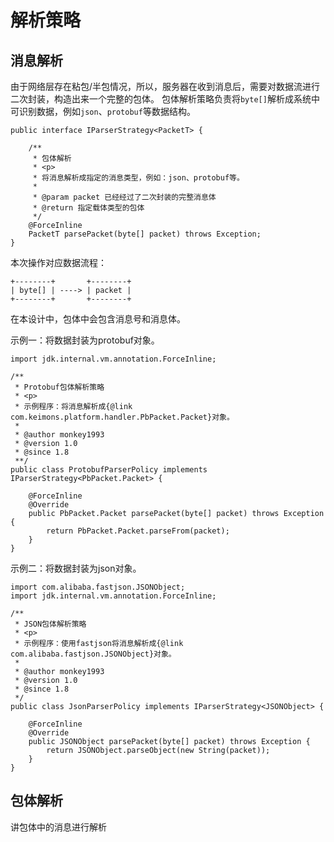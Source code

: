 # 解析策略


## 消息解析

由于网络层存在粘包/半包情况，所以，服务器在收到消息后，需要对数据流进行二次封装，构造出来一个完整的包体。 包体解析策略负责将`byte[]`解析成系统中可识别数据，例如`json`、`protobuf`等数据结构。

```
public interface IParserStrategy<PacketT> {

	/**
	 * 包体解析
	 * <p>
	 * 将消息解析成指定的消息类型，例如：json、protobuf等。
	 *
	 * @param packet 已经经过了二次封装的完整消息体
	 * @return 指定载体类型的包体
	 */
	@ForceInline
	PacketT parsePacket(byte[] packet) throws Exception;
}
```

本次操作对应数据流程：

```
+--------+       +--------+
| byte[] | ----> | packet |
+--------+       +--------+
```

在本设计中，包体中会包含消息号和消息体。

示例一：将数据封装为protobuf对象。

```
import jdk.internal.vm.annotation.ForceInline;

/**
 * Protobuf包体解析策略
 * <p>
 * 示例程序：将消息解析成{@link com.keimons.platform.handler.PbPacket.Packet}对象。
 *
 * @author monkey1993
 * @version 1.0
 * @since 1.8
 **/
public class ProtobufParserPolicy implements IParserStrategy<PbPacket.Packet> {

	@ForceInline
	@Override
	public PbPacket.Packet parsePacket(byte[] packet) throws Exception {
		return PbPacket.Packet.parseFrom(packet);
	}
}
```

示例二：将数据封装为json对象。

```
import com.alibaba.fastjson.JSONObject;
import jdk.internal.vm.annotation.ForceInline;

/**
 * JSON包体解析策略
 * <p>
 * 示例程序：使用fastjson将消息解析成{@link com.alibaba.fastjson.JSONObject}对象。
 *
 * @author monkey1993
 * @version 1.0
 * @since 1.8
 */
public class JsonParserPolicy implements IParserStrategy<JSONObject> {

	@ForceInline
	@Override
	public JSONObject parsePacket(byte[] packet) throws Exception {
		return JSONObject.parseObject(new String(packet));
	}
}
```

## 包体解析

讲包体中的消息进行解析
